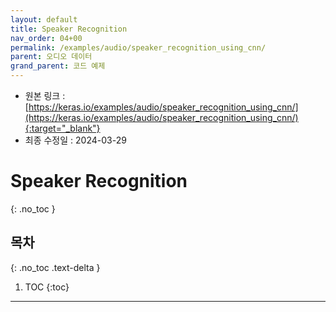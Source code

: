 ```yaml
---
layout: default
title: Speaker Recognition
nav_order: 04+00
permalink: /examples/audio/speaker_recognition_using_cnn/
parent: 오디오 데이터
grand_parent: 코드 예제
---
```


* 원본 링크 : [https://keras.io/examples/audio/speaker_recognition_using_cnn/](https://keras.io/examples/audio/speaker_recognition_using_cnn/){:target="_blank"}
* 최종 수정일 : 2024-03-29

# Speaker Recognition
{: .no_toc }

## 목차
{: .no_toc .text-delta }

1. TOC
{:toc}

---

